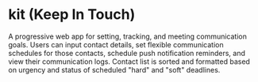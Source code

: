 # kit (Keep In Touch)

A progressive web app for setting, tracking, and meeting communication goals. Users can input contact details, set flexible communication schedules for those contacts, schedule push notification reminders, and view their communication logs. Contact list is sorted and formatted based on urgency and status of scheduled "hard" and "soft" deadlines.
